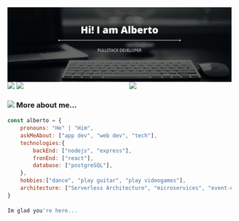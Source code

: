 <img align='left' src='./Assets/Hi! I am Alberto.svg' width="1000">

<img align='right' src="https://media.giphy.com/media/M9gbBd9nbDrOTu1Mqx/giphy.gif" width="230">

[![](https://img.shields.io/badge/LinkedIn-AlbertoMWT-blue)](https://www.linkedin.com/in/alberto-m%C3%A9ndez-blanco-48ba90224/)
[![](https://img.shields.io/badge/Gmail-alberto.mwt@gmail.com-red)](mailto:alberto.mwt@gmail.com)


### <img src="https://media.giphy.com/media/VgCDAzcKvsR6OM0uWg/giphy.gif" width="50"> More about me...  

```javascript
const alberto = {
    pronouns: "He" | "Him",
    askMeAbout: ["app dev", "web dev", "tech"],
    technologies:{
        backEnd: ["nodejs", "express"],
        fronEnd: ["react"],
        database: ["postgreSQL"],
    },
    hobbies:["dance", "play guitar", "play videogames"],
    architecture: ["Serverless Architecture", "microservices", "event-driven", "Single page applications"],
}

Im glad you're here...
